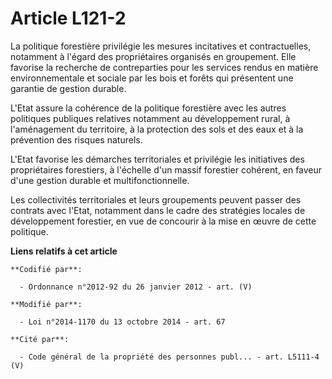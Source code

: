 # Article L121-2

La politique forestière privilégie les mesures incitatives et contractuelles, notamment à l'égard des propriétaires organisés
en groupement. Elle favorise la recherche de contreparties pour les services rendus en matière environnementale et sociale
par les bois et forêts qui présentent une garantie de gestion durable.

L'Etat assure la cohérence de la politique forestière avec les autres politiques publiques relatives notamment au
développement rural, à l'aménagement du territoire, à la protection des sols et des eaux et à la prévention des risques
naturels.

L'Etat favorise les démarches territoriales et privilégie les initiatives des propriétaires forestiers, à l'échelle d'un
massif forestier cohérent, en faveur d'une gestion durable et multifonctionnelle.

Les collectivités territoriales et leurs groupements peuvent passer des contrats avec l'Etat, notamment dans le cadre des
stratégies locales de développement forestier, en vue de concourir à la mise en œuvre de cette politique.

**Liens relatifs à cet article**

	**Codifié par**:

	  - Ordonnance n°2012-92 du 26 janvier 2012 - art. (V)

	**Modifié par**:

	  - Loi n°2014-1170 du 13 octobre 2014 - art. 67

	**Cité par**:

	  - Code général de la propriété des personnes publ... - art. L5111-4 (V)
